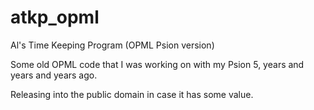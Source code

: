 atkp_opml
=========

Al's Time Keeping Program (OPML Psion version)

Some old OPML code that I was working on with my Psion 5, years and years and years ago.

Releasing into the public domain in case it has some value.